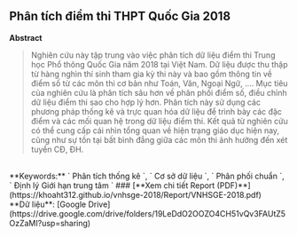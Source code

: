 ## Phân tích điểm thi THPT Quốc Gia 2018
**Abstract**
> Nghiên cứu này tập trung vào việc phân tích dữ liệu điểm thi Trung học Phổ thông Quốc Gia năm
2018 tại Việt Nam. Dữ liệu được thu thập từ hàng nghìn thí sinh tham gia kỳ thi này và bao gồm
thông tin về điểm số từ các môn thi cơ bản như Toán, Văn, Ngoại Ngữ, .... Mục tiêu của nghiên cứu là
phân tích sâu hơn về phân phối điểm số, điều chỉnh dữ liệu điểm thi sao cho hợp lý hơn. Phân tích
này sử dụng các phương pháp thống kê và trực quan hóa dữ liệu để trình bày các đặc điểm và các
mối quan hệ trong dữ liệu điểm thi. Kết quả từ nghiên cứu có thể cung cấp cái nhìn tổng quan về
hiện trạng giáo dục hiện nay, cũng như sự tồn tại bất bình đẳng giữa các môn thi ảnh hưởng đến xét
tuyển CĐ, ĐH.
<br>
**Keywords:** ` Phân tích thống kê `, ` Cơ sở dữ liệu `, ` Phân phối chuẩn `, ` Định lý Giới hạn trung tâm `
### [**Xem chi tiết Report (PDF)**](https://khoaht312.github.io/vnhsge-2018/Report/VNHSGE-2018.pdf)<br>
**Dữ liệu**: [Google Drive](https://drive.google.com/drive/folders/19LeDdO2OOZO4CH51vQv3FAUtZ5OzZaMI?usp=sharing)
